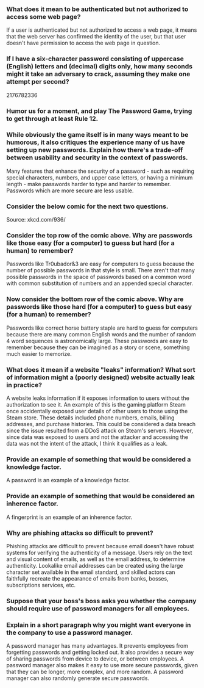 ### What does it mean to be authenticated but not authorized to access some web page?
If a user is authenticated but not authorized to access a web page, it means that the web server has confirmed the identity of the user, but that user doesn't have permission to access the web page in question.
### If I have a six-character password consisting of uppercase (English) letters and (decimal) digits only, how many seconds might it take an adversary to crack, assuming they make one attempt per second?
2176782336
### Humor us for a moment, and play The Password Game, trying to get through at least Rule 12.

### While obviously the game itself is in many ways meant to be humorous, it also critiques the experience many of us have setting up new passwords. Explain how there's a trade-off between usability and security in the context of passwords.
Many features that enhance the security of a password - such as requiring special characters, numbers, and upper case letters, or having a minimum length - make passwords harder to type and harder to remember. Passwords which are more secure are less usable.
### Consider the below comic for the next two questions.
Source: xkcd.com/936/
### Consider the top row of the comic above. Why are passwords like those easy (for a computer) to guess but hard (for a human) to remember?
Passwords like Tr0ubador&3 are easy for computers to guess because the number of possible passwords in that style is small. There aren't that many possible passwords in the space of passwords based on a common word with common substitution of numbers and an appended special character.
### Now consider the bottom row of the comic above. Why are passwords like those hard (for a computer) to guess but easy (for a human) to remember?
Passwords like correct horse battery staple are hard to guess for computers because there are many common English words and the number of random 4 word sequences is astronomically large. These passwords are easy to remember because they can be imagined as a story or scene, something much easier to memorize.
### What does it mean if a website "leaks" information? What sort of information might a (poorly designed) website actually leak in practice?
A website leaks information if it exposes information to users without the authorization to see it. An example of this is the gaming platform Steam once accidentally exposed user details of other users to those using the Steam store. These details included phone numbers, emails, billing addresses, and purchase histories. This could be considered a data breach since the issue resulted from a DDoS attack on Steam's servers. However, since data was exposed to users and not the attacker and accessing the data was not the intent of the attack, I think it qualifies as a leak.
### Provide an example of something that would be considered a knowledge factor.
A password is an example of a knowledge factor.
### Provide an example of something that would be considered an inherence factor.
A fingerprint is an example of an inherence factor.
### Why are phishing attacks so difficult to prevent?
Phishing attacks are difficult to prevent because email doesn't have robust systems for verifying the authenticity of a message. Users rely on the text and visual content of emails, as well as the email address, to determine authenticity. Lookalike email addresses can be created using the large character set available in the email standard, and skilled actors can faithfully recreate the appearance of emails from banks, bosses, subscriptions services, etc.
### Suppose that your boss's boss asks you whether the company should require use of password managers for all employees.

### Explain in a short paragraph why you might want everyone in the company to use a password manager. 
A password manager has many advantages. It prevents employees from forgetting passwords and getting locked out. It also provides a secure way of sharing passwords from device to device, or between employees. A password manager also makes it easy to use more secure passwords, given that they can be longer, more complex, and more random. A password manager can also randomly generate secure passwords.
